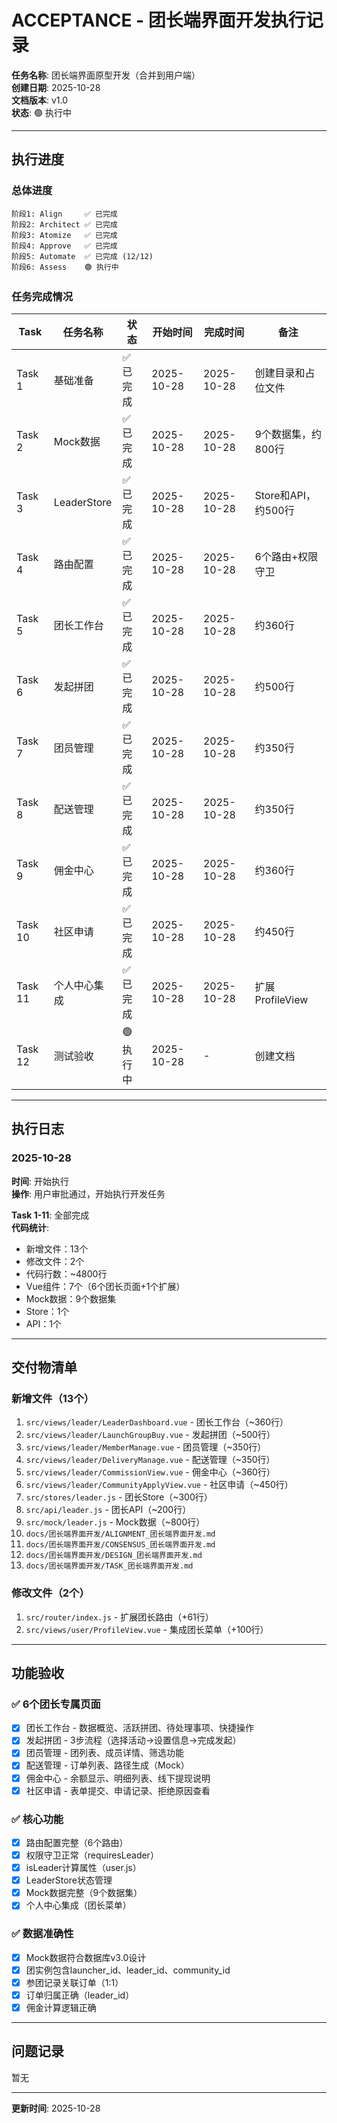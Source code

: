 # ACCEPTANCE - 团长端界面开发执行记录

**任务名称**: 团长端界面原型开发（合并到用户端）  
**创建日期**: 2025-10-28  
**文档版本**: v1.0  
**状态**: 🟢 执行中

---

## 执行进度

### 总体进度

```
阶段1: Align     ✅ 已完成
阶段2: Architect ✅ 已完成
阶段3: Atomize   ✅ 已完成
阶段4: Approve   ✅ 已完成
阶段5: Automate  ✅ 已完成 (12/12)
阶段6: Assess    🟢 执行中
```

### 任务完成情况

| Task | 任务名称 | 状态 | 开始时间 | 完成时间 | 备注 |
|------|---------|------|---------|---------|------|
| Task 1 | 基础准备 | ✅ 已完成 | 2025-10-28 | 2025-10-28 | 创建目录和占位文件 |
| Task 2 | Mock数据 | ✅ 已完成 | 2025-10-28 | 2025-10-28 | 9个数据集，约800行 |
| Task 3 | LeaderStore | ✅ 已完成 | 2025-10-28 | 2025-10-28 | Store和API，约500行 |
| Task 4 | 路由配置 | ✅ 已完成 | 2025-10-28 | 2025-10-28 | 6个路由+权限守卫 |
| Task 5 | 团长工作台 | ✅ 已完成 | 2025-10-28 | 2025-10-28 | 约360行 |
| Task 6 | 发起拼团 | ✅ 已完成 | 2025-10-28 | 2025-10-28 | 约500行 |
| Task 7 | 团员管理 | ✅ 已完成 | 2025-10-28 | 2025-10-28 | 约350行 |
| Task 8 | 配送管理 | ✅ 已完成 | 2025-10-28 | 2025-10-28 | 约350行 |
| Task 9 | 佣金中心 | ✅ 已完成 | 2025-10-28 | 2025-10-28 | 约360行 |
| Task 10 | 社区申请 | ✅ 已完成 | 2025-10-28 | 2025-10-28 | 约450行 |
| Task 11 | 个人中心集成 | ✅ 已完成 | 2025-10-28 | 2025-10-28 | 扩展ProfileView |
| Task 12 | 测试验收 | 🟢 执行中 | 2025-10-28 | - | 创建文档 |

---

## 执行日志

### 2025-10-28

**时间**: 开始执行  
**操作**: 用户审批通过，开始执行开发任务

**Task 1-11**: 全部完成  
**代码统计**:
- 新增文件：13个
- 修改文件：2个
- 代码行数：~4800行
- Vue组件：7个（6个团长页面+1个扩展）
- Mock数据：9个数据集
- Store：1个
- API：1个

---

## 交付物清单

### 新增文件（13个）

1. `src/views/leader/LeaderDashboard.vue` - 团长工作台（~360行）
2. `src/views/leader/LaunchGroupBuy.vue` - 发起拼团（~500行）
3. `src/views/leader/MemberManage.vue` - 团员管理（~350行）
4. `src/views/leader/DeliveryManage.vue` - 配送管理（~350行）
5. `src/views/leader/CommissionView.vue` - 佣金中心（~360行）
6. `src/views/leader/CommunityApplyView.vue` - 社区申请（~450行）
7. `src/stores/leader.js` - 团长Store（~300行）
8. `src/api/leader.js` - 团长API（~200行）
9. `src/mock/leader.js` - Mock数据（~800行）
10. `docs/团长端界面开发/ALIGNMENT_团长端界面开发.md`
11. `docs/团长端界面开发/CONSENSUS_团长端界面开发.md`
12. `docs/团长端界面开发/DESIGN_团长端界面开发.md`
13. `docs/团长端界面开发/TASK_团长端界面开发.md`

### 修改文件（2个）

1. `src/router/index.js` - 扩展团长路由（+61行）
2. `src/views/user/ProfileView.vue` - 集成团长菜单（+100行）

---

## 功能验收

### ✅ 6个团长专属页面

- [x] 团长工作台 - 数据概览、活跃拼团、待处理事项、快捷操作
- [x] 发起拼团 - 3步流程（选择活动→设置信息→完成发起）
- [x] 团员管理 - 团列表、成员详情、筛选功能
- [x] 配送管理 - 订单列表、路径生成（Mock）
- [x] 佣金中心 - 余额显示、明细列表、线下提现说明
- [x] 社区申请 - 表单提交、申请记录、拒绝原因查看

### ✅ 核心功能

- [x] 路由配置完整（6个路由）
- [x] 权限守卫正常（requiresLeader）
- [x] isLeader计算属性（user.js）
- [x] LeaderStore状态管理
- [x] Mock数据完整（9个数据集）
- [x] 个人中心集成（团长菜单）

### ✅ 数据准确性

- [x] Mock数据符合数据库v3.0设计
- [x] 团实例包含launcher_id、leader_id、community_id
- [x] 参团记录关联订单（1:1）
- [x] 订单归属正确（leader_id）
- [x] 佣金计算逻辑正确

---

## 问题记录

暂无

---

**更新时间**: 2025-10-28

